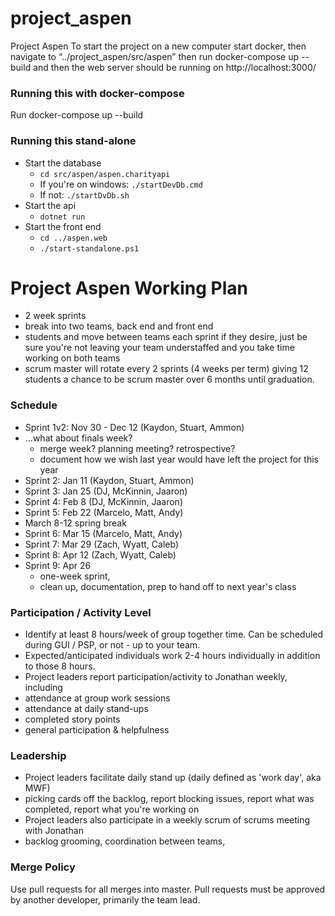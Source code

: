 # project_aspen
Project Aspen
To start the project on a new computer start docker, then navigate to “../project_aspen/src/aspen” then run
docker-compose up --build 
and then the web server should be running on http://localhost:3000/


### Running this with docker-compose
Run docker-compose up --build

### Running this stand-alone
- Start the database
  - `cd src/aspen/aspen.charityapi`
  - If you're on windows: `./startDevDb.cmd` 
  - If not: `./startDvDb.sh`
- Start the api
  - `dotnet run`
- Start the front end
  - `cd ../aspen.web`
  - `./start-standalone.ps1`

# Project Aspen Working Plan
- 2 week sprints
- break into two teams, back end and front end
- students and move between teams each sprint if they desire, just be sure you're not leaving your team understaffed and you take time working on both teams
- scrum master will rotate every 2 sprints (4 weeks per term) giving 12 students a chance to be scrum master over 6 months until graduation.
 
### Schedule
- Sprint 1v2: Nov 30 - Dec 12 (Kaydon, Stuart, Ammon)
- ...what about finals week?
  - merge week?  planning meeting?  retrospective?
  - document how we wish last year would have left the project for this year
- Sprint 2: Jan 11 (Kaydon, Stuart, Ammon)
- Sprint 3: Jan 25 (DJ, McKinnin, Jaaron)
- Sprint 4: Feb 8 (DJ, McKinnin, Jaaron)
- Sprint 5: Feb 22 (Marcelo, Matt, Andy)
- March 8-12 spring break
- Sprint 6: Mar 15 (Marcelo, Matt, Andy)
- Sprint 7: Mar 29 (Zach, Wyatt, Caleb)
- Sprint 8: Apr 12 (Zach, Wyatt, Caleb)
- Sprint 9: Apr 26
  - one-week sprint, 
  - clean up, documentation, prep to hand off to next year's class
 
### Participation / Activity Level
- Identify at least 8 hours/week of group together time.  Can be scheduled during GUI / PSP, or not - up to your team.
- Expected/anticipated individuals work 2-4 hours individually in addition to those 8 hours.
- Project leaders report participation/activity to Jonathan weekly, including
- attendance at group work sessions
- attendance at daily stand-ups
- completed story points
- general participation & helpfulness
 
### Leadership
- Project leaders facilitate daily stand up (daily defined as 'work day', aka MWF)
- picking cards off the backlog, report blocking issues, report what was completed, report what you're working on
- Project leaders also participate in a weekly scrum of scrums meeting with Jonathan
- backlog grooming, coordination between teams, 

### Merge Policy
Use pull requests for all merges into master.  Pull requests must be approved by another developer, primarily the team lead.  


